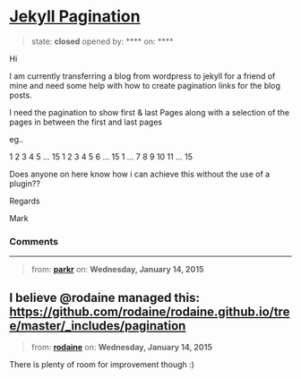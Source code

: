 # [Jekyll Pagination](https://github.com/jekyll/jekyll-help/issues/213)

> state: **closed** opened by: **** on: ****

Hi

I am currently transferring a blog from wordpress to jekyll  for a friend of mine and need some help with how to create pagination links for the blog posts.

I need the pagination to show first &amp; last Pages along with a selection of the pages in between the first and last pages

eg..

1 2 3 4 5 ... 15
1 2 3 4 5 6 ... 15
1 ... 7 8 9 10 11 ... 15 

Does anyone on here know how i can achieve this without the use of a plugin??

Regards

Mark



### Comments

---
> from: [**parkr**](https://github.com/jekyll/jekyll-help/issues/213#issuecomment-69978768) on: **Wednesday, January 14, 2015**

I believe @rodaine managed this: https://github.com/rodaine/rodaine.github.io/tree/master/_includes/pagination
---
> from: [**rodaine**](https://github.com/jekyll/jekyll-help/issues/213#issuecomment-70042153) on: **Wednesday, January 14, 2015**

There is plenty of room for improvement though :)

